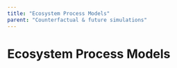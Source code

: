 ```yaml
---
title: "Ecosystem Process Models"
parent: "Counterfactual & future simulations"
---
```



# Ecosystem Process Models
